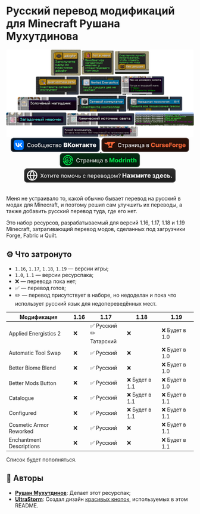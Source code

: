# Русский перевод модификаций для Minecraft Рушана Мухутдинова

<div align="center">
<img src="preview.png">
<a href="https://vk.com/mc4444"><img height="38" src="vk.svg">
</a>
<a href="https://www.curseforge.com/minecraft/texture-packs/mods-ru"><img height="38" src="curseforge.svg">
</a>
<a href="https://modrinth.com/resourcepack/mods-ru"><img height="38" src="modrinth.svg">
</a>
<a href="https://github.com/RushanM/Minecraft-Mods-Russian-Translation/wiki/%D0%9F%D0%BE%D0%BC%D0%BE%D1%89%D1%8C-%D1%81-%D0%BF%D0%B5%D1%80%D0%B5%D0%B2%D0%BE%D0%B4%D0%BE%D0%BC"><img height="38" src="translate.svg">
</a>
</div>
<br>

Меня не устраивало то, какой обычно бывает перевод на русский в модах для Minecraft, и поэтому решил сам улучшить их переводы, а также добавить русский перевод туда, где его нет.

Это набор ресурсов, разрабатываемый для версий 1.16, 1.17, 1.18 и 1.19 Minecraft, затрагивающий перевод модов, сделанных под загрузчики Forge, Fabric и Quilt.

## ⚙️ Что затронуто

* `1.16`, `1.17`, `1.18`, `1.19` — версии игры;
* `1.0`, `1.1` — версии ресурспака;
* ❌ — перевода пока нет;
* ✅ — перевод готов;
* ✏️ — перевод присутствует в наборе, но недоделан и пока что использует русский язык для недопереведённых мест.

| Модификация | 1.16 | 1.17 | 1.18 | 1.19 |
| - | - | - | - | - |
| Applied Energistics 2 | ❌ | ✅ Русский<br>✏️ Татарский | ❌ | ❌ Будет в 1.0 |
| Automatic Tool Swap | ❌ | ✅ Русский | ❌ | ❌ Будет в 1.0 |
| Better Biome Blend | ❌ | ✅ Русский | ❌ | ❌ Будет в 1.0 |
| Better Mods Button | ❌ | ✅ Русский | ❌ Будет в 1.1 | ❌ Будет в 1.0 |
| Catalogue | ❌ | ✅ Русский | ❌ Будет в 1.1 | ❌ Будет в 1.1 |
| Configured | ❌ | ✅ Русский | ❌ Будет в 1.1 | ❌ Будет в 1.1 |
| Cosmetic Armor Reworked  | ❌ | ✅ Русский | ❌ | ❌ Будет в 1.1 |
| Enchantment Descriptions | ❌ | ✅ Русский | ❌ | ❌ Будет в 1.1 |

Список будет пополняться.

## 📛 Авторы

* [**Рушан Мухутдинов**](https://github.com/RushanM): Делает этот ресурспак;
* [**UltraStorm**](https://github.com/intergrav): Создал дизайн [красивых кнопок](https://github.com/intergrav/devins-badges), используемых в этом README.
